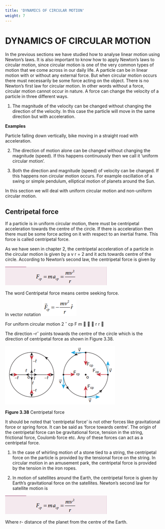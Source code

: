 ```yaml
---
title: 'DYNAMICS OF CIRCULAR MOTION'
weight: 7
---
```


# DYNAMICS OF CIRCULAR MOTION

In the previous sections we have studied 
how to analyse linear motion using 
Newton’s laws. It is also important to know 
how to apply Newton’s laws to circular 
motion, since circular motion is one of 
the very common types of motion that we 
come across in our daily life. A particle 
can be in linear motion with or without 
any external force. But when circular 
motion occurs there must necessarily be 
some force acting on the object. There is 
no Newton’s first law for circular motion. 
In other words without a force, circular 
motion cannot occur in nature. A force 
can change the velocity of a particle in 
three different ways.

1. The magnitude of the velocity can be 
changed without changing the direction 
of the velocity. In this case the particle 
will move in the same direction but with 
acceleration. 

**Examples**

Particle falling down vertically, 
bike moving in a straight road with 
acceleration.

2. The direction of motion alone can be 
changed without changing the magnitude 
(speed). If this happens continuously 
then we call it ‘uniform circular motion’.

3. Both the direction and magnitude 
(speed) of velocity can be changed. If this 
happens non circular motion occurs. For 
example oscillation of a swing or simple 
pendulum, elliptical motion of planets 
around the Sun.

In this section we will deal with uniform 
circular motion and non-uniform circular 
motion.

## Centripetal force

If a particle is in uniform circular motion, 
there must be centripetal acceleration 
towards the centre of the circle. If there is 
acceleration then there must be some force 
acting on it with respect to an inertial frame. 
This force is called centripetal force. 

As we have seen in chapter 2, the 
centripetal acceleration of a particle in the 
circular motion is given by a
v
r =
2
 and it acts 
towards centre of the circle. According to 
Newton’s second law, the centripetal force is 
given by

![alt text](../media/img145.png)

The word Centripetal force means centre 
seeking force. 

In vector notation ![alt text](../media/img146.png)

For uniform circular motion 2 ˆ cp F m    r r 

The direction –rˆ points towards the centre 
of the circle which is the direction of 
centripetal force as shown in Figure 3.38.

![alt text](../media/img147.png)

**Figure 3.38** Centripetal force

It should be noted that ‘centripetal force’ is 
not other forces like gravitational force or 
spring force. It can be said as ‘force towards 
centre’. The origin of the centripetal force 
can be gravitational force, tension in the 
string, frictional force, Coulomb force etc. 
Any of these forces can act as a centripetal 
force.

1. In the case of whirling motion of a stone 
tied to a string, the centripetal force 
on the particle is provided by the 
tensional force on the string. In circular 
motion in an amusement park, the 
centripetal force is provided by the 
tension in the iron ropes.

2. In motion of satellites around the Earth, 
the centripetal force is given by Earth’s 
gravitational force on the satellites. 
Newton’s second law for satellite motion is 

![alt text](../media/img145.png)

Where r- distance of the planet from the 
centre of the Earth.

